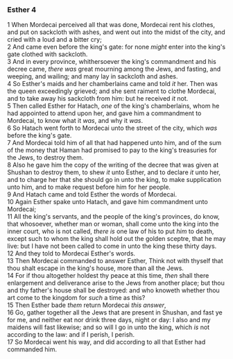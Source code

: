 ### Esther 4

1 When Mordecai perceived all that was done, Mordecai rent his clothes, and put on sackcloth with ashes, and went out into the midst of the city, and cried with a loud and a bitter cry;  
2 And came even before the king's gate: for none *might* enter into the king's gate clothed with sackcloth.  
3 And in every province, whithersoever the king's commandment and his decree came, *there was* great mourning among the Jews, and fasting, and weeping, and wailing; and many lay in sackcloth and ashes.  
4 So Esther's maids and her chamberlains came and told *it* her. Then was the queen exceedingly grieved; and she sent raiment to clothe Mordecai, and to take away his sackcloth from him: but he received *it* not.  
5 Then called Esther for Hatach, *one* of the king's chamberlains, whom he had appointed to attend upon her, and gave him a commandment to Mordecai, to know what it *was*, and why it *was*.  
6 So Hatach went forth to Mordecai unto the street of the city, which *was* before the king's gate.  
7 And Mordecai told him of all that had happened unto him, and of the sum of the money that Haman had promised to pay to the king's treasuries for the Jews, to destroy them.  
8 Also he gave him the copy of the writing of the decree that was given at Shushan to destroy them, to shew *it* unto Esther, and to declare *it* unto her, and to charge her that she should go in unto the king, to make supplication unto him, and to make request before him for her people.  
9 And Hatach came and told Esther the words of Mordecai.  
10 Again Esther spake unto Hatach, and gave him commandment unto Mordecai;  
11 All the king's servants, and the people of the king's provinces, do know, that whosoever, whether man or woman, shall come unto the king into the inner court, who is not called, *there is* one law of his to put *him* to death, except such to whom the king shall hold out the golden sceptre, that he may live: but I have not been called to come in unto the king these thirty days.  
12 And they told to Mordecai Esther's words.  
13 Then Mordecai commanded to answer Esther, Think not with thyself that thou shalt escape in the king's house, more than all the Jews.  
14 For if thou altogether holdest thy peace at this time, *then* shall there enlargement and deliverance arise to the Jews from another place; but thou and thy father's house shall be destroyed: and who knoweth whether thou art come to the kingdom for *such* a time as this?  
15 Then Esther bade *them* return Mordecai *this answer*,  
16 Go, gather together all the Jews that are present in Shushan, and fast ye for me, and neither eat nor drink three days, night or day: I also and my maidens will fast likewise; and so will I go in unto the king, which *is* not according to the law: and if I perish, I perish.  
17 So Mordecai went his way, and did according to all that Esther had commanded him.  
